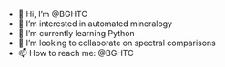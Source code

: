 - 👋 Hi, I’m @BGHTC
- 👀 I’m interested in automated mineralogy
- 🌱 I’m currently learning Python
- 💞️ I’m looking to collaborate on spectral comparisons
- 📫 How to reach me: @BGHTC

<!---
BGHTC/BGHTC is a ✨ special ✨ repository because its `README.md` (this file) appears on your GitHub profile.
You can click the Preview link to take a look at your changes.
--->
